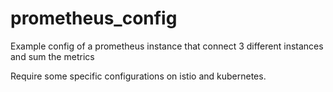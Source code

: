 # prometheus_config
Example config of a prometheus instance that connect 3 different instances and sum the metrics

Require some specific configurations on istio and kubernetes.
